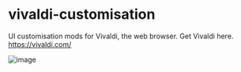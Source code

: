 # vivaldi-customisation
UI customisation mods for Vivaldi, the web browser. Get Vivaldi here. https://vivaldi.com/


![image](https://user-images.githubusercontent.com/67533410/116579142-ba5ac500-a92f-11eb-89aa-d8e73bd253b2.png)

